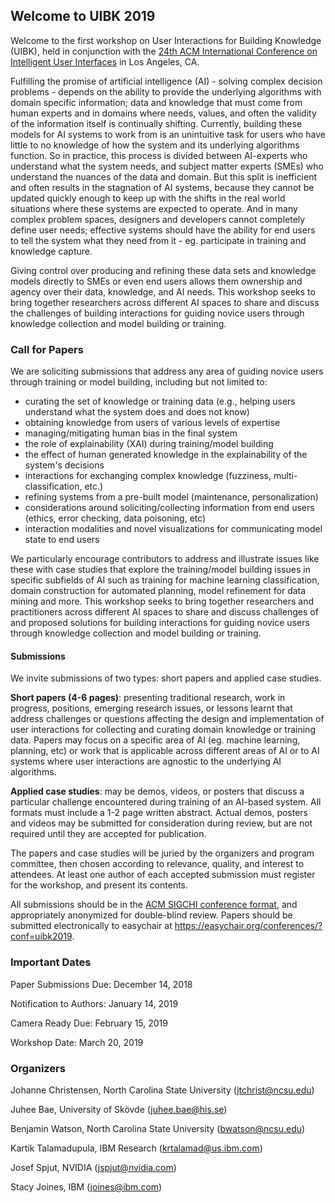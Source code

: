## Welcome to UIBK 2019

Welcome to the first workshop on User Interactions for Building Knowledge (UIBK), held in conjunction with the [24th ACM International Conference on Intelligent User Interfaces](https://iui.acm.org/2019/) in Los Angeles, CA.

Fulfilling the promise of artificial intelligence (AI) - solving complex decision problems - depends on the ability to provide the underlying algorithms with domain specific information; data and knowledge that must come from human experts and in domains where needs, values, and often the validity of the information itself is continually shifting. Currently, building these models for AI systems to work from is an unintuitive task for users who have little to no knowledge of how the system and its underlying algorithms function. So in practice, this process is divided between AI-experts who understand what the system needs, and subject matter experts (SMEs) who understand the nuances of the data and domain. But this split is inefficient and often results in the stagnation of AI systems, because they cannot be updated quickly enough to keep up with the shifts in the real world situations where these systems are expected to operate. And in many complex problem spaces, designers and developers cannot completely define user needs; effective systems should have the ability for end users to tell the system what they need from it - eg. participate in training and knowledge capture.

Giving control over producing and refining these data sets and knowledge models directly to SMEs or even end users allows them ownership and agency over their data, knowledge, and AI needs. This workshop seeks to bring together researchers across different AI spaces to share and discuss the challenges of building interactions for guiding novice users through knowledge collection and model building or training.

### Call for Papers

We are soliciting submissions that address any area of guiding novice users through training or model building, including but not limited to:
- curating the set of knowledge or training data (e.g., helping users understand what the system does and does not know)
- obtaining knowledge from users of various levels of expertise
- managing/mitigating human bias in the final system
- the role of explainability (XAI) during training/model building
- the effect of human generated knowledge in the explainability of the system's decisions
- interactions for exchanging complex knowledge (fuzziness, multi-classification, etc.)
- refining systems from a pre-built model (maintenance, personalization)
- considerations around soliciting/collecting information from end users (ethics, error checking, data poisoning, etc)
- interaction modalities and novel visualizations for communicating model state to end users

We particularly encourage contributors to address and illustrate issues like these with case studies that explore the training/model building issues in specific subfields of AI such as training for machine learning classification, domain construction for automated planning, model refinement for data mining and more. This workshop seeks to bring together researchers and practitioners across different AI spaces to share and discuss challenges of and proposed solutions for building interactions for guiding novice users through knowledge collection and model building or training.

#### Submissions

We invite submissions of two types: short papers and applied case studies.

**Short papers (4-6 pages)**: presenting traditional research, work in progress, positions, emerging research issues, or lessons learnt that address challenges or questions affecting the design and implementation of user interactions for collecting and curating domain knowledge or training data. Papers may focus on a specific area of AI (eg. machine learning, planning, etc) or work that is applicable across different areas of AI or to AI systems where user interactions are agnostic to the underlying AI algorithms.

**Applied case studies**: may be demos, videos, or posters that discuss a particular challenge encountered during training of an AI-based system. All formats must include a 1-2 page written abstract. Actual demos, posters and videos may be submitted for consideration during review, but are not required until they are accepted for publication.

The papers and case studies will be juried by the organizers and program committee, then chosen according to relevance, quality, and interest to attendees. At least one author of each accepted submission must register for the workshop, and present its contents.

All submissions should be in the [ACM SIGCHI conference format](http://sigchi.github.io/Document-Formats/), and appropriately anonymized for double-blind review. Papers should be submitted electronically to easychair at https://easychair.org/conferences/?conf=uibk2019.

### Important Dates

Paper Submissions Due: December 14, 2018

Notification to Authors: January 14, 2019

Camera Ready Due: February 15, 2019

Workshop Date: March 20, 2019

### Organizers

Johanne Christensen, North Carolina State University (jtchrist@ncsu.edu)

Juhee Bae, University of Skövde (juhee.bae@his.se)

Benjamin Watson, North Carolina State University (bwatson@ncsu.edu)

Kartik Talamadupula, IBM Research (krtalamad@us.ibm.com)

Josef Spjut, NVIDIA (jspjut@nvidia.com)

Stacy Joines, IBM (joines@ibm.com)
